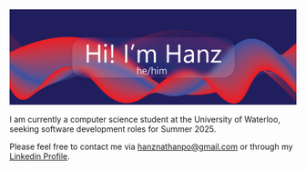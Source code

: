 <img src="images/1x/V2.png"/>

I am currently a computer science student at the University of Waterloo, seeking software development roles for Summer 2025.

Please feel free to contact me via <hanznathanpo@gmail.com> or through my [Linkedin Profile](https://www.linkedin.com/in/hanznathanpo/).
